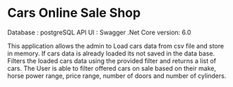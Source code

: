 # Cars Online Sale Shop
Database : postgreSQL
API UI : Swagger 
.Net Core version: 6.0 

This application allows the admin to Load cars data from csv file and store in memory. If cars data is already loaded its not saved in the data base.
Filters the loaded cars data using the provided filter and returns a list of cars. 
The User is able to filter offered cars on sale based on their make, horse power range, price range, number of doors and number of cylinders.
